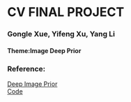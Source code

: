 # CV FINAL PROJECT  
### Gongle Xue, Yifeng Xu, Yang Li  
#### Theme:Image Deep Prior

### Reference:
[Deep Image Prior](https://arxiv.org/pdf/1711.10925.pdf)  
[Code](https://github.com/DmitryUlyanov/deep-image-prior)
